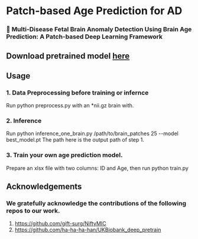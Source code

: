 

# Patch-based Age Prediction for AD
### 🎯 **Multi-Disease Fetal Brain Anomaly Detection Using Brain Age Prediction: A Patch-based Deep Learning Framework**

## Download pretrained model [here](https://drive.google.com/file/d/1al1h63eVkVSexq1j77lpTFEY_zyYgfzt/view?usp=sharing)

## Usage

### 1. Data Preprocessing before training or infernce
Run 
    python preprocess.py 
with an *nii.gz brain with.
### 2. Inference 
Run 
    python inference_one_brain.py /path/to/brain_patches 25 --model best_model.pt
The path here is the output path of step 1.
### 3. Train your own age prediction model.
Prepare an xlsx file with two columns: ID and Age, then run 
    python train.py
## Acknowledgements
### We gratefully acknowledge the contributions of the following repos to our work.
1. https://github.com/gift-surg/NiftyMIC
2. https://github.com/ha-ha-ha-han/UKBiobank_deep_pretrain

